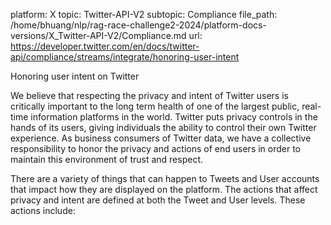 platform: X
topic: Twitter-API-V2
subtopic: Compliance
file_path: /home/bhuang/nlp/rag-race-challenge2-2024/platform-docs-versions/X_Twitter-API-V2/Compliance.md
url: https://developer.twitter.com/en/docs/twitter-api/compliance/streams/integrate/honoring-user-intent

Honoring user intent on Twitter

We believe that respecting the privacy and intent of Twitter users is critically important to the long term health of one of the largest public, real-time information platforms in the world. Twitter puts privacy controls in the hands of its users, giving individuals the ability to control their own Twitter experience. As business consumers of Twitter data, we have a collective responsibility to honor the privacy and actions of end users in order to maintain this environment of trust and respect.  

There are a variety of things that can happen to Tweets and User accounts that impact how they are displayed on the platform. The actions that affect privacy and intent are defined at both the Tweet and User levels. These actions include: